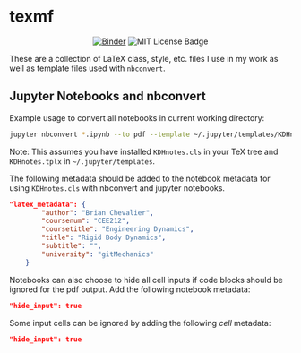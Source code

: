 # texmf


<p align="center">
<a href="https://mybinder.org/v2/gh/BrianChevalier/texmf/master?lab"><img src="https://mybinder.org/badge_logo.svg" alt="Binder" /></a>
<img src="https://img.shields.io/npm/l/express.svg" alt="MIT License Badge">
</p>


These are a collection of LaTeX class, style, etc. files I use in my work as well as template files used with `nbconvert`.

## Jupyter Notebooks and nbconvert

Example usage to convert all notebooks in current working directory:

```bash
jupyter nbconvert *.ipynb --to pdf --template ~/.jupyter/templates/KDHnotes.tplx
```

Note: This assumes you have installed `KDHnotes.cls` in your TeX tree and `KDHnotes.tplx` in `~/.jupyter/templates`.

The following metadata should be added to the notebook metadata for using `KDHnotes.cls` with nbconvert and jupyter notebooks.

```json
"latex_metadata": {
        "author": "Brian Chevalier",
        "coursenum": "CEE212",
        "coursetitle": "Engineering Dynamics",
        "title": "Rigid Body Dynamics",
        "subtitle": "",
        "university": "gitMechanics"
    }
```

Notebooks can also choose to hide all cell inputs if code blocks should be ignored for the pdf output. Add the following notebook metadata:

```json
"hide_input": true
```


Some input cells can be ignored by adding the following *cell* metadata:

```json
"hide_input": true
```
